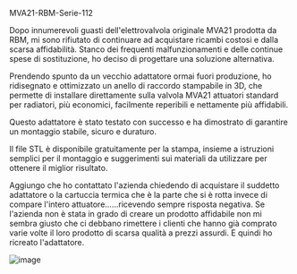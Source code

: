 MVA21-RBM-Serie-112

Dopo innumerevoli guasti dell'elettrovalvola originale MVA21 prodotta da RBM, mi sono rifiutato di continuare ad acquistare ricambi costosi e dalla scarsa affidabilità. Stanco dei frequenti malfunzionamenti e delle continue spese di sostituzione, ho deciso di progettare una soluzione alternativa.

Prendendo spunto da un vecchio adattatore ormai fuori produzione, ho ridisegnato e ottimizzato un anello di raccordo stampabile in 3D, che permette di installare direttamente sulla valvola MVA21 attuatori standard per radiatori, più economici, facilmente reperibili e nettamente più affidabili.

Questo adattatore è stato testato con successo e ha dimostrato di garantire un montaggio stabile, sicuro e duraturo.

Il file STL è disponibile gratuitamente per la stampa, insieme a istruzioni semplici per il montaggio e suggerimenti sui materiali da utilizzare per ottenere il miglior risultato.

Aggiungo che ho contattato l'azienda chiedendo di acquistare il suddetto adattatore o la cartuccia termica che è la parte che si è rotta invece di compare l'intero attuatore......ricevendo sempre risposta negativa. Se l'azienda non è stata in grado di creare un prodotto affidabile non mi sembra giusto che ci debbano rimettere i clienti che hanno già comprato varie volte il loro prodotto di scarsa qualità a prezzi assurdi. E quindi ho ricreato l'adattatore.


![image](https://github.com/user-attachments/assets/21de67ac-6795-43fd-b404-0b3555095cbd)
